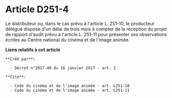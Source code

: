 # Article D251-4

Le distributeur ou, dans le cas prévu à l'article L. 251-10, le producteur délégué dispose d'un délai de trois mois à compter
de la réception du projet de rapport d'audit prévu à l'article L. 251-11 pour présenter ses observations écrites au Centre
national du cinéma et de l'image animée.

**Liens relatifs à cet article**

	**Créé par**:

	  - Décret n°2017-40 du 16 janvier 2017 - art. 2

	**Cite**:

	  - Code du cinéma et de l'image animée - art. L251-10
	  - Code du cinéma et de l'image animée - art. L251-11
